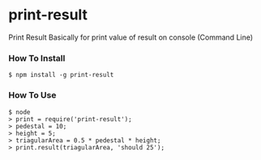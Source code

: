 # print-result
Print Result Basically for print value of result on console (Command Line)

### How To Install
```
$ npm install -g print-result
```

### How To Use
```
$ node
> print = require('print-result');
> pedestal = 10;
> height = 5;
> triagularArea = 0.5 * pedestal * height;
> print.result(triagularArea, 'should 25');
```
